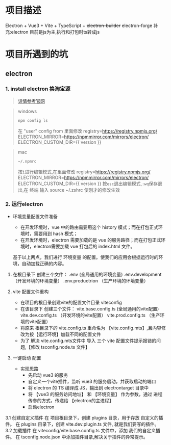 # 项目描述
Electron + Vue3 + Vite + TypeScript + ~~electron-builder~~ electron-forge
补充:electron 目前是js为主,执行和打包时ts转成js

# 项目所遇到的坑
## electron
### 1. install electron 换淘宝源
> [详情参考官网](https://www.electronjs.org/zh/docs/latest/tutorial/installation)

> windows
> ```sh
> npm config ls
> ```
>
> 在 "user" config from 里面修改
> registry=https://registry.npmjs.org/
> ELECTRON_MIRROR=https://npmmirror.com/mirrors/electron/
> ELECTRON_CUSTOM_DIR={{ version }}
> 

> mac
> ```sh
> ~/.npmrc
> ```
> 按`i`进行编辑模式,在里面修改
> registry=https://registry.npmjs.org/
> ELECTRON_MIRROR=https://npmmirror.com/mirrors/electron/
> ELECTRON_CUSTOM_DIR={{ version }}
> 按`esc`退出编辑模式,`:wq`保存退出,在 终端 输入 source ~/.zshrc 使刚才的修改生效

### 2. 运行electron
- 环境变量配置文件准备
  - 在开发环境时，vue 中的路由需要用这个 history 模式；而在打包正式环境时，需要用到 hash 模式；
  - 在开发环境时，electron 需要加载的是 vue 的服务路径；而在打包正式环境时，electron需要加载 vue 打包后的 index.html 文件。
  
  基于以上两点，我们进行 环境变量 的配置。使我们的应用会根据运行时的环境，自动加载正确的内容。

1. 在根目录下 创建三个文件：
    .env    		   (全局通用的环境变量)
    .env.development  （开发环境的环境变量）
    .env.productrion  （生产环境的环境变量）

2. vite 配置文件重构
   - 在项目的根目录创建vite的配置文件目录 viteconfig
   - 在该目录下 创建三个文件：
      vite.base.config.ts   (全局通用的vite配置)
      vite.dev.config.ts   （开发环境的vite配置）
      vite.prod.config.ts  （生产环境的vite配置）
   - 将原来 根目录下的 vite.config.ts 重命名为 【vite.config.mts】,且内容修改为按【运行环境】加载不同的配置文件
   - 为了 解决 vite.config.mts文件中 导入 三个 vite 配置文件提示报错的问题,【修改 tsconfig.node.ts 文件】
3. 一键启动 配置 
   - 实现思路
     - 先启动 vue3 的服务
     - 自定义一个vite插件，监听 vue3 的服务启动，并获取启动的端口
     - 将 electron 的 TS 编译成 JS，输出到 electrontarget 目录中
     - 将 【vue3 的服务访问地址】 和 【环境变量】 作为参数，通过 进程传参的方式，传递给 【electron的主进程】
     - 启动electron
  
  3.1 创建自定义插件
     在 项目根目录下，创建 plugins 目录，用于存放 自定义的插件。
     在 plugins 目录下，创建 vite.dev.plugin.ts 文件, 就是我们要写的插件。
  3.2 加载插件
     在 viteconfig/vite.base.config.ts 文件中，添加 我们的自定义插件。
     在 tsconfig.node.json 中添加插件目录,解决关于插件的异常提示。
